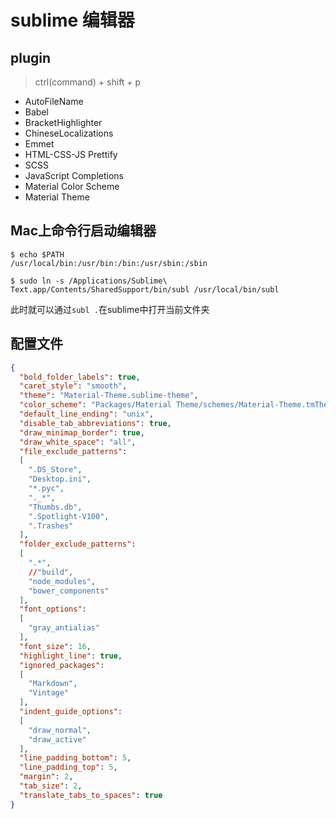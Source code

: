 # sublime 编辑器

## plugin

> ctrl(command) + shift + p

* AutoFileName
* Babel
* BracketHighlighter
* ChineseLocalizations
* Emmet
* HTML-CSS-JS Prettify
* SCSS
* JavaScript Completions
* Material Color Scheme
* Material Theme

## Mac上命令行启动编辑器

```shell
$ echo $PATH
/usr/local/bin:/usr/bin:/bin:/usr/sbin:/sbin 

$ sudo ln -s /Applications/Sublime\ Text.app/Contents/SharedSupport/bin/subl /usr/local/bin/subl
```

此时就可以通过`subl .`在sublime中打开当前文件夹

## 配置文件
```json
{
  "bold_folder_labels": true,
  "caret_style": "smooth",
  "theme": "Material-Theme.sublime-theme",
  "color_scheme": "Packages/Material Theme/schemes/Material-Theme.tmTheme",
  "default_line_ending": "unix",
  "disable_tab_abbreviations": true,
  "draw_minimap_border": true,
  "draw_white_space": "all",
  "file_exclude_patterns":
  [
    ".DS_Store",
    "Desktop.ini",
    "*.pyc",
    "._*",
    "Thumbs.db",
    ".Spotlight-V100",
    ".Trashes"
  ],
  "folder_exclude_patterns":
  [
    ".*",
    //"build",
    "node_modules",
    "bower_components"
  ],
  "font_options":
  [
    "gray_antialias"
  ],
  "font_size": 16,
  "highlight_line": true,
  "ignored_packages":
  [
    "Markdown",
    "Vintage"
  ],
  "indent_guide_options":
  [
    "draw_normal",
    "draw_active"
  ],
  "line_padding_bottom": 5,
  "line_padding_top": 5,
  "margin": 2,
  "tab_size": 2,
  "translate_tabs_to_spaces": true
}

```